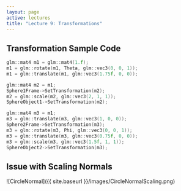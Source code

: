 ```yaml
---
layout: page
active: lectures
title: "Lecture 9: Transformations"
---
```


## Transformation Sample Code

```cpp
glm::mat4 m1 = glm::mat4(1.f);
m1 = glm::rotate(m1, Theta, glm::vec3(0, 0, 1));
m1 = glm::translate(m1, glm::vec3(1.75f, 0, 0));

glm::mat4 m2 = m1;
Sphere1Frame->SetTransformation(m2);
m2 = glm::scale(m2, glm::vec3(2, 1, 1));
SphereObject1->SetTransformation(m2);

glm::mat4 m3 = m1;
m3 = glm::translate(m3, glm::vec3(1, 0, 0));
Sphere2Frame->SetTransformation(m3);
m3 = glm::rotate(m3, Phi, glm::vec3(0, 0, 1));
m3 = glm::translate(m3, glm::vec3(0.75f, 0, 0));
m3 = glm::scale(m3, glm::vec3(1.5f, 1, 1));
SphereObject2->SetTransformation(m3);
```

## Issue with Scaling Normals

![CircleNormal]({{ site.baseurl }}/images/CircleNormalScaling.png)
